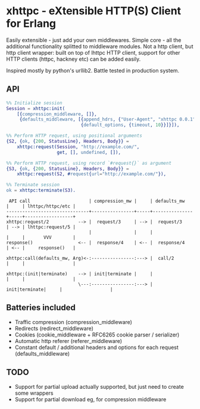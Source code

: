 xhttpc - eXtensible HTTP(S) Client for Erlang
==========================================

Easily extensible - just add your own middlewares.
Simple core - all the additional functionality splitted to middleware modules.
Not a http client, but http client wrapper: built on top of lhttpc HTTP client,
support for other HTTP clients (httpc, hackney etc) can be added easily.

Inspired mostly by python's urllib2.
Battle tested in production system.

API
---

```erlang
%% Initialize session
Session = xhttpc:init(
    [{compression_middleware, []},
     {defaults_middleware, [{append_hdrs, {"User-Agent", "xhttpc 0.0.1"}},
                            {default_options, {timeout, 10}}]}]),

%% Perform HTTP request, using positional arguments
{S2, {ok, {200, StatusLine}, Headers, Body}} =
    xhttpc:request(Session, "http://example.com/",
                   get, [], undefined, []),

%% Perform HTTP request, using record `#request{}` as argument
{S3, {ok, {200, StatusLine}, Headers, Body}} =
    xhttpc:request(S2, #request{url="http://example.com/"}),

%% Terminate session
ok = xhttpc:terminate(S3).
```
```
 API call                      | compression_mw |     | defaults_mw   |     | lhttpc/httpc/etc |
-------------------------------+----------------+-----+---------------+-----+------------------+
xhttpc:request/2           --> |  request/3     | --> |  request/3    | --> | lhttpc:request/5 |
                               |                |     |               |     |       VVV        |
response()                 <-- |  response/4    | <-- |  response/4   | <-- |     response()   |

xhttpc:call(defaults_mw, Arg)<-:----------------:---> |  call/2       |     |                  |

xhttpc:(init|terminate)    --> | init|terminate |     |               |     |                  |
                           \---:----------------:---> | init|terminate|     |                  |
```

Batteries included
------------------

* Traffic compression (compression_middleware)
* Redirects (redirect_middleware)
* Cookies (cookie_middleware + RFC6265 cookie parser / serializer)
* Automatic http referer (referer_middleware)
* Constant default / additional headers and options for each request (defaults_middleware)

TODO
----

* Support for partial upload
  actually supported, but just need to create some wrappers
* Support for partial download
  eg, for compression middleware
